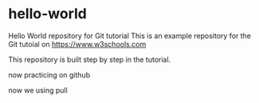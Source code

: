 # hello-world
Hello World repository for Git tutorial
This is an example repository for the Git tutoial on https://www.w3schools.com

This repository is built step by step in the tutorial.

now practicing on github

now we using pull
